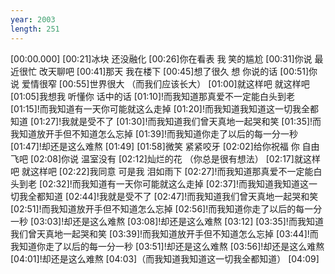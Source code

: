```yaml
---
year: 2003
length: 251
---
```

[00:00.000]
[00:21]冰块 还没融化
[00:26]你在看表 我 笑的尴尬
[00:31]你说 最近很忙 改天聊吧
[00:41]那天 我在楼下
[00:45]想了很久 想 你说的话
[00:51]你说 爱情很窄
[00:55]世界很大 （而我们应该长大）
[01:00]就这样吧 就这样吧
[01:05]我想我 听懂你 话中的话
[01:10]!而我知道那真爱不一定能白头到老
[01:15]!而我知道有一天你可能就这么走掉
[01:20]!而我知道我知道这一切我全都知道
[01:27]!我就是受不了
[01:30]!而我知道我们曾天真地一起哭和笑
[01:35]!而我知道放开手但不知道怎么忘掉
[01:39]!而我知道你走了以后的每一分一秒
[01:47]!却还是这么难熬
[01:49]
[01:58]微笑 紧紧咬牙
[02:02]给你祝福 你 自由飞吧
[02:08]你说 温室没有
[02:12]灿烂的花 （你总是很有想法）
[02:17]就这样吧 就这样吧
[02:22]我同意 可是我 泪如雨下
[02:27]!而我知道那真爱不一定能白头到老
[02:32]!而我知道有一天你可能就这么走掉
[02:37]!而我知道我知道这一切我全都知道
[02:44]!我就是受不了
[02:47]!而我知道我们曾天真地一起哭和笑
[02:51]!而我知道放开手但不知道怎么忘掉
[02:56]!而我知道你走了以后的每一分一秒
[03:03]!却还是这么难熬
[03:08]!却还是这么难熬
[03:12]
[03:35]!而我知道我们曾天真地一起哭和笑
[03:39]!而我知道放开手但不知道怎么忘掉
[03:44]!而我知道你走了以后的每一分一秒
[03:51]!却还是这么难熬
[03:56]!却还是这么难熬
[04:01]!却还是这么难熬
[04:03]（而我知道我知道这一切我全都知道）
[04:09]